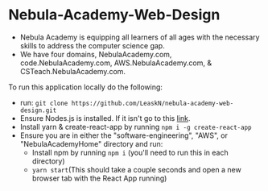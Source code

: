 # Nebula-Academy-Web-Design

- Nebula Academy is equipping all learners of all ages with the necessary skills to address the computer science gap.
- We have four domains, NebulaAcademy.com, code.NebulaAcademy.com, AWS.NebulaAcademy.com, & CSTeach.NebulaAcademy.com.

To run this application locally do the following:

- run: `git clone https://github.com/LeaskN/nebula-academy-web-design.git`
- Ensure Nodes.js is installed. If it isn't go to this [link](https://nodejs.org/en/download/).
- Install yarn & create-react-app by running `npm i -g create-react-app`
- Ensure you are in either the "software-engineering", "AWS", or "NebulaAcademyHome" directory and run:
    - Install npm by running `npm i` (you'll need to run this in each directory)
    - `yarn start`(This should take a couple seconds and open a new browser tab with the React App running)